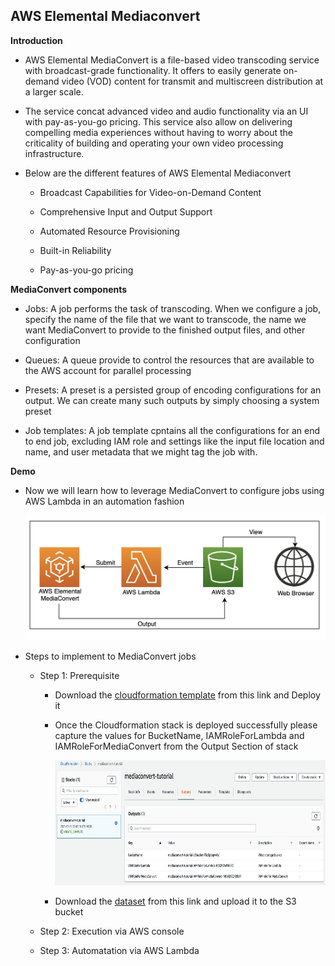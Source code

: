 ## AWS Elemental Mediaconvert

**Introduction**

- AWS Elemental MediaConvert is a file-based video transcoding service with broadcast-grade functionality. It offers to easily generate on-demand video (VOD) content for transmit and multiscreen distribution at a larger scale. 
- The service concat advanced video and audio functionality via an UI with pay-as-you-go pricing. This service also allow on delivering compelling media experiences without having to worry about the criticality of building and operating your own video processing infrastructure.
- Below are the different features of AWS Elemental Mediaconvert

  - Broadcast Capabilities for Video-on-Demand Content
  
  - Comprehensive Input and Output Support
  
  - Automated Resource Provisioning
  
  - Built-in Reliability
  
  - Pay-as-you-go pricing

**MediaConvert components**

  - Jobs: A job performs the task of transcoding. When we configure a job, specify the name of the file that we want to transcode, the name we want MediaConvert to provide to the finished output files, and other configuration

  - Queues: A queue provide to control the resources that are available to the AWS account for parallel processing

  - Presets: A preset is a persisted group of encoding configurations for an output. We can create many such outputs by simply choosing a system preset

  - Job templates: A job template cpntains all the configurations for an end to end job, excluding IAM role and settings like the input file location and name, and user metadata that we might tag the job with.

**Demo**

- Now we will learn how to leverage MediaConvert to configure jobs using AWS Lambda in an automation fashion

  <img src="images/image1.png" class="inline" width="500" height="200"/>

- Steps to implement to MediaConvert jobs

  - Step 1: Prerequisite  

    -  Download the <a href="https://github.com/sanchitdilipjain/aws-elemental-mediaconvert/blob/main/prerequisite-cft.json">cloudformation template</a> from this link and Deploy it

    -  Once the Cloudformation stack is deployed successfully please capture the values for BucketName, IAMRoleForLambda and IAMRoleForMediaConvert from the Output Section of stack

        <img src="images/image2.png" class="inline" width="700" height="200"/> 
    
    -  Download the <a href="https://github.com/sanchitdilipjain/aws-glue-studio/blob/main/dataset.csv">dataset</a> from this link and upload it to the S3 bucket
  
  - Step 2: Execution via AWS console

  - Step 3: Automatation via AWS Lambda

